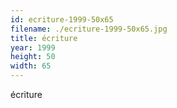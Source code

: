 ```yaml
---
id: ecriture-1999-50x65
filename: ./ecriture-1999-50x65.jpg
title: écriture
year: 1999
height: 50
width: 65
---
```


écriture
